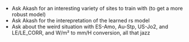 * Ask Akash for an interesting variety of sites to train with (to get a more robust model)
* Ask Akash for the interepretation of the learned rs model 
* Ask about the weird situation with ES-Amo, Au-Stp, US-Jo2, and LE/LE_CORR, and W/m² to mm/H conversion, all that jazz